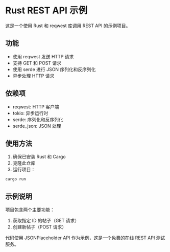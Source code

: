 # Rust REST API 示例

这是一个使用 Rust 和 reqwest 库调用 REST API 的示例项目。

## 功能

- 使用 reqwest 发送 HTTP 请求
- 支持 GET 和 POST 请求
- 使用 serde 进行 JSON 序列化和反序列化
- 异步处理 HTTP 请求

## 依赖项

- reqwest: HTTP 客户端
- tokio: 异步运行时
- serde: 序列化和反序列化
- serde_json: JSON 处理

## 使用方法

1. 确保已安装 Rust 和 Cargo
2. 克隆此仓库
3. 运行项目：

```bash
cargo run
```

## 示例说明

项目包含两个主要功能：
1. 获取指定 ID 的帖子（GET 请求）
2. 创建新帖子（POST 请求）

代码使用 JSONPlaceholder API 作为示例，这是一个免费的在线 REST API 测试服务。 